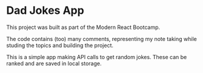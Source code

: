 # Dad Jokes App

This project was built as part of the Modern React Bootcamp.

The code contains (too) many comments, representing my note taking while studing the topics and building the project.

This is a simple app making API calls to get random jokes. These can be ranked and are saved in local storage.
